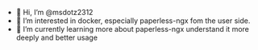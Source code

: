 - 👋 Hi, I’m @msdotz2312
- 👀 I’m interested in docker, especially paperless-ngx fom the user side.
- 🌱 I’m currently learning more about paperless-ngx understand  it more deeply and better usage

<!---
msdotz2312/msdotz2312 is a ✨ special ✨ repository because its `README.md` (this file) appears on your GitHub profile.
You can click the Preview link to take a look at your changes.
--->
